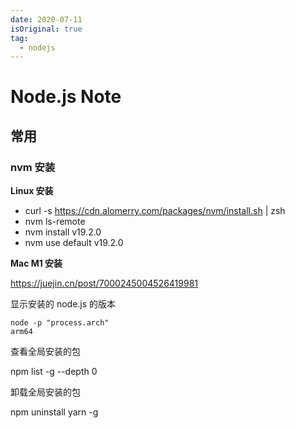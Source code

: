 ```yaml
---
date: 2020-07-11
isOriginal: true
tag: 
  - nodejs
---
```


# Node.js Note

## 常用

### nvm 安装

**Linux 安装**

- curl -s https://cdn.alomerry.com/packages/nvm/install.sh | zsh
- nvm ls-remote
- nvm install v19.2.0
- nvm use default v19.2.0

**Mac M1 安装**

https://juejin.cn/post/7000245004526419981

显示安装的 node.js 的版本

```shell
node -p "process.arch"
arm64
```

查看全局安装的包

npm list -g --depth 0

卸载全局安装的包

npm uninstall yarn -g